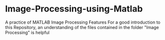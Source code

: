 # Image-Processing-using-Matlab
A practice of MATLAB Image Processing Features
For a good introduction to this Repository, an understanding of the 
files contained in the folder "Image Processing" is helpful